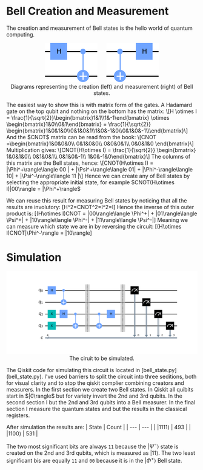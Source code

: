 <!-- Copyright 2023 Kieran W Harvie. All rights reserved. -->

# Bell Creation and Measurement
The creation and measurement of Bell states is the hello world of quantum computing.
<p align="center">
	<img src="create.png" alt="ciruit diagram of bell state creation"/>
	&nbsp;&nbsp;&nbsp;&nbsp;
	<img src="measure.png" alt="ciruit diagram of bell state measurement"/>
	<br/>
	Diagrams representing the creation (left) and measurement (right) of Bell states.
</p>
The easiest way to show this is with matrix form of the gates.
A Hadamard gate on the top qubit and nothing on the bottom has the matrix:
\[H \otimes I = \frac{1}{\sqrt{2}}\begin{bmatrix}1&1\\1&-1\end{bmatrix} \otimes
\begin{bmatrix}1&0\\0&1\end{bmatrix} = \frac{1}{\sqrt{2}} 
\begin{bmatrix}1&0&1&0\\0&1&0&1\\1&0&-1&0\\0&1&0&-1\\\end{bmatrix}\]
And the $CNOT$ matrix can be read from the book:
\[CNOT =\begin{bmatrix}1&0&0&0\\
0&1&0&0\\
0&0&0&1\\
0&0&1&0 \end{bmatrix}\]
Multiplication gives:
\[CNOT(H\otimes I) = \frac{1}{\sqrt{2}}
\begin{bmatrix} 1&0&1&0\\ 0&1&0&1\\ 0&1&0&-1\\ 1&0&-1&0\end{bmatrix}\]
The columns of this matrix are the Bell states, hence:
\[CNOT(H\otimes I) = |\Phi^+\rangle\langle 00 | + |\Psi^+\rangle\langle 01| + |\Phi^-\rangle\langle 10| + |\Psi^-\rangle\langle 11 |\]
Hence we can create any of Bell states by selecting the appropriate initial state,
for example $CNOT(H\otimes I)|00\rangle = |\Phi^+\rangle$

We can reuse this result for measuring Bell states by noticing that all the results are involutory:
\[H^2=CNOT^2=I^2=I\]
Hence the inverse of this outer product is:
\[(H\otimes I)CNOT = |00\rangle\langle \Phi^+| + |01\rangle\langle \Psi^+| + |10\rangle\langle \Phi^-| + |11\rangle\langle \Psi^-|\]
Meaning we can measure which state we are in by reversing the circuit:
\[(H\otimes I)CNOT|\Phi^-\rangle = |10\rangle\]

# Simulation
<p align="center">
	<img src="circuit.png" alt="ciruit diagram including bell state creation and measurement"/>
	<br/>
	The ciruit to be simulated.
</p>
The Qiskit code for simulating this circuit is located in [bell_state.py](bell_state.py).
I've used barriers to split the circuit into three seditions, both for visual clarity and to stop the qiskit complier combining creators and measurers.
In the first section we create two Bell states.
In Qiskit all quibits start in $|0\rangle$ but for variety invert the 2nd and 3rd qubits.
In the second section I but the 2nd and 3rd qubits into a Bell measurer. 
In the final section I measure the quantum states and but the results in the classical registers.

After simulation the results are:
| State | Count |
| --- | --- |
| $|1111\rangle$ | 493 |
| $|1100\rangle$ | 531 |

The two most significant bits are always ``11`` because the $|\Psi^-\rangle$ state is created on the 2nd and 3rd qubits, which is measured as $|11\rangle$.
The two least significant bis are equally ``11`` and ``00`` because it is in the $|\Phi^+\rangle$ Bell state.
